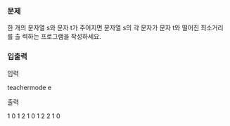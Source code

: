 ### 문제

한 개의 문자열 s와 문자 t가 주어지면 문자열 s의 각 문자가 문자 t와 떨어진 최소거리를 출
력하는 프로그램을 작성하세요.

### 입출력

입력

teachermode e

출력

1 0 1 2 1 0 1 2 2 1 0